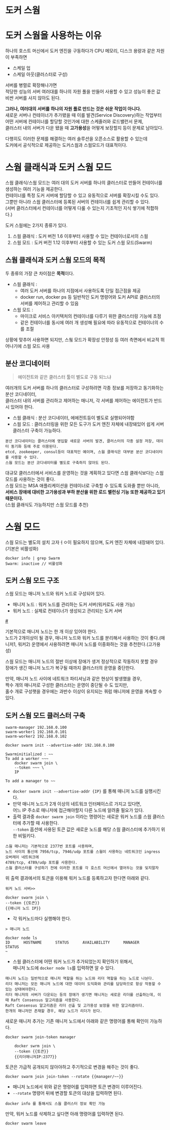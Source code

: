 # 도커 스웜 
# 도커 스웜을 사용하는 이유 

하나의 호스트 머신에서 도커 엔진을 구동하다가 CPU 메모리, 디스크 용량과 같은 자원이 부족하면 

* 스케일 업 
* 스케일 아웃(클러스터로 구성)
 
서버를 병렬로 확장해나가면     
적당한 성능의 서버 여러대를 하나의 자원 풀을 만들어 사용할 수 있고 성능이 좋은 값 비싼 서버를 사지 않아도 된다.         

**그러나, 여러대의 서버를 하나의 자원 풀로 만드는 것은 쉬운 작업이 아니다.**       
새로운 서버나 컨테이너가 추가됐을 때 이를 발견(Service Discovery)하는 작업부터   
어떤 서버에 컨테이너를 할당할 것인가에 대한 스케줄러와 로드밸런서 문제,      
클러스터 내의 서버가 다운 됐을 때 **고가용성**을 어떻게 보장할지 등이 문제로 남아있다.      

다행히도 이러한 문제를 해결하는 여러 솔루션을 오픈소스로 활용할 수 있는데   
도커에서 공식적으로 제공하는 도커스웜과 스웜모드가 대표적이다.   

# 스웜 클래식과 도커 스웜 모드 

스웜 클래식/스웜 모드는 여러 대의 도커 서버를 하나의 클러스터로 만들어 컨테이너를 생성하는 여러 기능을 제공한다.       
컨테이너를 특정 도커 서버에 할당할 수 있고 유동적으로 서버를 확장시킬 수도 있다.    
그뿐만 아니라 스웜 클러스터에 등록된 서버의 컨테이너를 쉽게 관리할 수 있다.   
(서버 클러스터에서 컨테이너를 어떻게 다룰 수 있는지 기초적인 지식 쌓기에 적합하다.)   

도커 스웜에는 2가지 종류가 있다.   

1. 스웜 클래식 : 도커 버전 1.6 이후부터 사용할 수 있는 컨테이너로서의 스웜
2. 스웜 모드 : 도커 버전 1.12 이후부터 사용할 수 있는 도커 스웜 모드(Swarm)

## 스웜 클래식과 도커 스웜 모드의 목적

두 종류의 가장 큰 차이점은 **목적**이다.  
  
* 스웜 클래식 : 
    * 여러 도커 서버를 하나의 지점에서 사용하도록 단일 접근점을 제공    
    * docker run, docker ps 등 일반적인 도커 명령어와 도커 API로 클러스터의 서버를 제어하고 관리할 수 있음  
* 스웜 모드 : 
    * 마이크로 서비스 아키텍처의 컨테이너를 다루기 위한 클러스터링 기능에 초점  
    * 같은 컨테이너를 동시에 여러 개 생성해 필요에 따라 유동적으로 컨테이너의 수를 조절 

상황에 맞추어 사용하면 되지만, 스웤 모드가 확장성 안정성 등 여러 측면에서 비교적 뛰어나기에 스웜 모드 사용  

## 분산 코디네이터
> 에이전트와 같은 클러스터 툴이 별도로 구동 되느냐   

여러개의 도커 서버를 하나의 클러스터로 구성하려면 각종 정보를 저장하고 동기화하는 분산 코디네이터,   
클러스터 내의 서버를 관리하고 제어하는 매니저, 각 서버를 제어하는 에이전트가 반드시 있어야 한다.  

* 스웜 클래식 : 분산 코디네이터, 에에전트등이 별도로 실행되어야함  
* 스웜 모드 : 클러스터링을 위한 모든 도구가 도커 엔진 자체에 내장돼있어 쉽게 서버 클러스터 구축이 가능하다.  

```
분산 코디네이터는 클러스터에 영입할 새로운 서버의 발견, 클러스터의 각종 설정 저장, 데이터 동기화 등에 주로 이용된다.   
etcd, zookeeper, consul등이 대표적인 예이며, 스웜 클래식은 대부분 분산 코디네이터를 사용할 수 있다.    
스웜 모드는 분산 코디네이터를 별도로 구축하지 않아도 된다.
```

대규모 클러스터에서 서비스를 운영하는 것을 계획하고 있다면 스웜 클래식보다는 스웜 모드를 사용하는 것이 좋다.  
스웜 모드는 MSA 애플리케이션을 컨테이너로 구축할 수 있도록 도와줄 뿐만 아니라,       
**서비스 장애에 대비한 고가용성과 부하 분산을 위한 로드 밸런싱 기능 또한 제공하고 있기 때문이다.**   
(스웜 클래식도 가능하지만 스웜 모드를 추천)  

# 스웜 모드 
  
스웜 모드는 별도의 설치 고자ㅓㅇ이 필요하지 않으며, 도커 엔진 자체에 내장돼어 있다.(기본은 비활성화)   

```shell
docker info | grep Swarm
Swarm: inactive // 비활성화 
```

## 도커 스웜 모드 구조 

스웜 모드는 매니저 노드와 워커 노드로 구성되어 있다.  

* 매니저 노드 : 워커 노드를 관리하는 도커 서버(워커로도 사용 가능)     
* 워커 노드 : 실제로 컨테이너가 생성되고 관리되는 도커 서버  

[#](#) 

기본적으로 매니저 노드는 한 개 이상 있어야 한다.    
노드가 2개이상이 될 경우, 매니저 노드와 워커 노드를 분리해서 사용하는 것이 좋다.(매니저1, 워커2) 
운영에서 사용하려면 매니저 노드를 이중화하는 것을 추천한다.(고가용성)  

스웜 모드는 매니저 노드의 절반 이상에 장애가 생겨 정상적으로 작동하지 못할 경우    
장애가 생긴 매니저 노드가 복구될 때까지 클러스터의 운영을 중단한다.    
 
만약, 매니저 노드 사이에 네트워크 파티셔닝과 같은 현상이 발생했을 경우,      
짝수 개의 매니저로 구성한 클러스터는 운영이 중단될 수 도 있지만,     
홀수 개로 구성햇을 경우에는 과반수 이상이 유지되는 쿼럼 매니저에 운영을 계속할 수 있다.   


## 도커 스웜 모드 클러스터 구축 

```
swarm-manager 192.168.0.100
swarm-worker1 192.168.0.101
swarm-worker2 192.168.0.102
```
```
docker swarm init --advertise-addr 192.168.0.100

Swarminitialized : ~~
To add a worker ~~~
    docker swarm join \
    --token ~~~ \
    IP
    
To add a manager to ~~    
```
* `docker swarm init --advertise-addr {IP}` 를 통해 매니저 노드를 실행시킨다.
* 만약 매니저 노드가 2개 이상의 네트워크 인터페이스르 가지고 있다면,      
  어느 IP 주소로 매니저에 접근해야할지 다른 노드에 알려줄 필요가 있다.   
* 출력 결과중 `docker swarm join` 이라는 명령어는 새로운 워커 노드를 스웜 클러스터에 추가할 때 사용한다.       
  `--token` 옵션에 사용된 토큰 값은 새로운 노드를 해당 스웜 클러스터에 추가하기 위한 비밀키다.    

```
스웜 매니저는 기본적으로 2377번 포트를 사용하며,    
노드 사이의 통신에 7956/tcp, 7946/udp 포트를 스웜이 사용하는 네트워크인 ingress 오버레이 네트워크에   
4789/tcp, 4789/udp 포트를 사용한다.   
스웜 클러스터를 구성하기 전에 이러한 포트를 각 호스트 머신에서 열어두는 것을 잊지말자  
```

위 출력 결과에서의 토큰을 이용해 워커 노드를 등록하고자 한다면 아래와 같다.  

```
워커 노드 서버>> 

docker swarm join \
--token {{토큰}}
{{매니저 노드 IP}}
```
* 각 워커노드마다 실행해야 한다.  

```
> 매니저 노드 

docker node ls
ID      HOSTNAME      STATUS      AVAILABILITY      MANAGER      STATUS
~
```
* 스웜 클러스터에 어떤 워커 노드가 추가되었는지 확인하기 위해서,   
  매니저 노드에 `docker node ls`를 입력하면 알 수 있다.     

```
매니저 노드는 일반적으로 매니저 역할을 하는 노드와 리더 역할을 하는 노드로 나뉜다.   
리더 매니저는 모든 매니저 노드에 대한 데이터 도익화와 관리를 담당하므로 항상 작동할 수 있는 상태여야한다.   
리더 매니저의 서버가 다운되는 등의 장애가 생기면 매니저는 새로운 리더를 선출하는데, 이 때 Raft Consensus 알고리즘을 사용한다.   
Raft Consensus 알고리즘은 리더 선출 및 고가용성 보장을 위한 알고리즘이다.   
한개의 매니저만 존재할 경우, 해당 노드가 리더가 된다.  
```  

새로운 매니저 추가는 기존 매니저 노드에서 아래와 같은 명령어를 통해 확인이 가능하다.  
  
```
docker swarm join-token manager 

    docker swrm join \
    --token {{토큰}}
    {{리더매니저IP:2377}}
```

토큰은 가급적 공개되지 않아야하고 주기적으로 변경을 해주는 것이 좋다.  

```
docker swarm join join-token --rotate {{manager/~~}} 
```
* 매니저 노드에서 위와 같은 명령어를 입력하면 토큰 변경이 이루어진다.   
* `--rotate` 명령어 뒤에 변경할 토큰의 대상을 입력하면 된다.    

```
docker info 를 통해서도 스웜 클러스터 정보 확인 가능 
```

만약, 워커 노드를 삭제하고 싶다면 아래 명령어를 입력하면 된다.  

```shell
docker swarm leave
```
